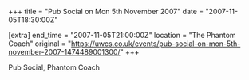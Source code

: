 +++
title = "Pub Social on Mon 5th November 2007"
date = "2007-11-05T18:30:00Z"

[extra]
end_time = "2007-11-05T21:00:00Z"
location = "The Phantom Coach"
original = "https://uwcs.co.uk/events/pub-social-on-mon-5th-november-2007-1474489001300/"
+++

Pub Social, Phantom Coach

